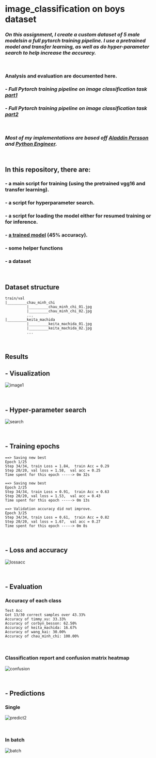 # image_classification on boys dataset

### _On this assignment, I create a custom dataset of 5 male modelsin a full pytorch training pipeline. I use a pretrained model and transfer learning, as well as do hyper-parameter search to help increase the accuracy._

&nbsp;

### Analysis and evaluation are documented here.

### - _Full Pytorch training pipeline on image classification task [ part1 ]_

### - _Full Pytorch training pipeline on image classification task [ part2 ]_

&nbsp;

### _Most of my implementations are based off [Aladdin Persson] and [Python Engineer]._

&nbsp;

## In this repository, there are:

### - a main script for training (using the pretrained vgg16 and transfer learning).

### - a script for hyperparameter search.

### - a script for loading the model either for resumed training or for inference.

### - [a trained model] (45% accuracy).

### - some helper functions

### - a dataset

&nbsp;

## Dataset structure

    train/val
    |_________chau_minh_chi
              |_________chau_minh_chi_01.jpg
              |_________chau_minh_chi_02.jpg
              ...
    |_________keita_machida
              |_________keita_machida_01.jpg
              |_________keita_machida_02.jpg
              ...

&nbsp;

## Results

## - **Visualization**

![image1](images/visualize.PNG)

&nbsp;

## - **Hyper-parameter search**

![search](images/Search.JPG)

&nbsp;

## - **Training epochs**

    ==> Saving new best
    Epoch 1/25
    Step 34/34, train Loss = 1.84,  train Acc = 0.29
    Step 20/20, val loss = 1.58,  val acc = 0.25
    Time spent for this epoch -----> 0m 32s

    ==> Saving new best
    Epoch 2/25
    Step 34/34, train Loss = 0.91,  train Acc = 0.63
    Step 20/20, val loss = 1.53,  val acc = 0.43
    Time spent for this epoch -----> 0m 13s

    ==> Validation accuracy did not improve.
    Epoch 3/25
    Step 34/34, train Loss = 0.61,  train Acc = 0.82
    Step 20/20, val loss = 1.67,  val acc = 0.27
    Time spent for this epoch -----> 0m 8s

&nbsp;

## - **Loss and accuracy**

![lossacc](images/newdrawing.JPG)

&nbsp;

## - **Evaluation**

### **Accuracy of each class**

    Test Acc
    Got 13/30 correct samples over 43.33%
    Accuracy of timmy_xu: 33.33%
    Accuracy of corbyn_besson: 62.50%
    Accuracy of keita_machida: 16.67%
    Accuracy of wang_kai: 30.00%
    Accuracy of chau_minh_chi: 100.00%

&nbsp;

### **Classification report and confusion matrix heatmap**

![confusion](images/confusion.PNG)

&nbsp;

## - **Predictions**

### **Single**

![predict2](images/pred2.PNG)

&nbsp;

### **In batch**

![batch](images/vismo.JPG)

[part1]: https://blogbybao.wordpress.com/2022/02/13/full-pytorch-training-pipeline-on-image-classification-task/
[part2]: https://blogbybao.wordpress.com/2022/02/14/full-pytorch-training-pipeline-on-image-classification-task-part2/
[aladdin persson]: https://www.youtube.com/playlist?list=PLhhyoLH6IjfxeoooqP9rhU3HJIAVAJ3Vz
[python engineer]: https://www.youtube.com/playlist?list=PLqnslRFeH2UrcDBWF5mfPGpqQDSta6VK4
[a trained model]: https://drive.google.com/file/d/1-liCPmZJwdZ-ymBap13gpLSxwfms5PmP/view?usp=sharing
